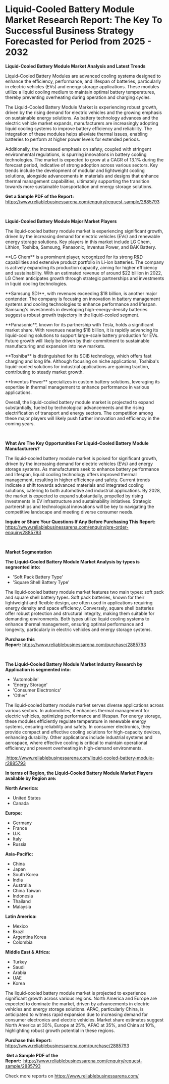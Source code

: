 <p><h1>Liquid-Cooled Battery Module Market Research Report: The Key To Successful Business Strategy Forecasted for Period from 2025 - 2032</h1></p><p><strong>Liquid-Cooled Battery Module Market Analysis and Latest Trends</strong></p>
<p><p>Liquid-Cooled Battery Modules are advanced cooling systems designed to enhance the efficiency, performance, and lifespan of batteries, particularly in electric vehicles (EVs) and energy storage applications. These modules utilize a liquid cooling medium to maintain optimal battery temperatures, thereby preventing overheating during operation and charging cycles.</p><p>The Liquid-Cooled Battery Module Market is experiencing robust growth, driven by the rising demand for electric vehicles and the growing emphasis on sustainable energy solutions. As battery technology advances and the electric vehicle market expands, manufacturers are increasingly adopting liquid cooling systems to improve battery efficiency and reliability. The integration of these modules helps alleviate thermal issues, enabling batteries to perform at higher power levels for extended periods.</p><p>Additionally, the increased emphasis on safety, coupled with stringent environmental regulations, is spurring innovations in battery cooling technologies. The market is expected to grow at a CAGR of 13.1% during the forecast period, indicative of strong adoption across various sectors. Key trends include the development of modular and lightweight cooling solutions, alongside advancements in materials and designs that enhance thermal management capabilities, ultimately supporting the transition towards more sustainable transportation and energy storage solutions.</p></p>
<p><strong>Get a Sample PDF of the Report:&nbsp;</strong> <a href="https://www.reliablebusinessarena.com/enquiry/request-sample/2885793?utm_campaign=2892&utm_medium=2&utm_source=Github&utm_content=ia&utm_term=13032025&utm_id=liquid-cooled-battery-module">https://www.reliablebusinessarena.com/enquiry/request-sample/2885793</a></p>
<p>&nbsp;</p>
<p><strong>Liquid-Cooled Battery Module Major Market Players</strong></p>
<p><p>The liquid-cooled battery module market is experiencing significant growth, driven by the increasing demand for electric vehicles (EVs) and renewable energy storage solutions. Key players in this market include LG Chem, Lithion, Toshiba, Samsung, Panasonic, Inventus Power, and BAK Battery.</p><p>**LG Chem** is a prominent player, recognized for its strong R&D capabilities and extensive product portfolio in Li-ion batteries. The company is actively expanding its production capacity, aiming for higher efficiency and sustainability. With an estimated revenue of around $22 billion in 2022, LG Chem anticipates growth through strategic partnerships and investments in liquid cooling technologies.</p><p>**Samsung SDI**, with revenues exceeding $18 billion, is another major contender. The company is focusing on innovation in battery management systems and cooling technologies to enhance performance and lifespan. Samsung's investments in developing high-energy-density batteries suggest a robust growth trajectory in the liquid-cooled segment.</p><p>**Panasonic**, known for its partnership with Tesla, holds a significant market share. With revenues nearing $18 billion, it is rapidly advancing its liquid-cooling solutions to support large-scale battery production for EVs. Future growth will likely be driven by their commitment to sustainable manufacturing and expansion into new markets.</p><p>**Toshiba** is distinguished for its SCiB technology, which offers fast charging and long life. Although focusing on niche applications, Toshiba's liquid-cooled solutions for industrial applications are gaining traction, contributing to steady market growth.</p><p>**Inventus Power** specializes in custom battery solutions, leveraging its expertise in thermal management to enhance performance in various applications. </p><p>Overall, the liquid-cooled battery module market is projected to expand substantially, fueled by technological advancements and the rising electrification of transport and energy sectors. The competition among these major players will likely push further innovation and efficiency in the coming years.</p></p>
<p>&nbsp;</p>
<p><strong>What Are The Key Opportunities For Liquid-Cooled Battery Module Manufacturers?</strong></p>
<p><p>The liquid-cooled battery module market is poised for significant growth, driven by the increasing demand for electric vehicles (EVs) and energy storage systems. As manufacturers seek to enhance battery performance and lifespan, liquid cooling technology offers improved thermal management, resulting in higher efficiency and safety. Current trends indicate a shift towards advanced materials and integrated cooling solutions, catering to both automotive and industrial applications. By 2028, the market is expected to expand substantially, propelled by rising investments in EV infrastructure and sustainability initiatives. Strategic partnerships and technological innovations will be key to navigating the competitive landscape and meeting diverse consumer needs.</p></p>
<p><strong>Inquire or Share Your Questions If Any Before Purchasing This Report:</strong> <a href="https://www.reliablebusinessarena.com/enquiry/pre-order-enquiry/2885793?utm_campaign=2892&utm_medium=2&utm_source=Github&utm_content=ia&utm_term=13032025&utm_id=liquid-cooled-battery-module">https://www.reliablebusinessarena.com/enquiry/pre-order-enquiry/2885793</a></p>
<p>&nbsp;</p>
<p><strong>Market Segmentation</strong></p>
<p><strong>The Liquid-Cooled Battery Module Market Analysis by types is segmented into:</strong></p>
<p><ul><li>'Soft Pack Battery Type'</li><li>'Square Shell Battery Type'</li></ul></p>
<p><p>The liquid-cooled battery module market features two main types: soft pack and square shell battery types. Soft pack batteries, known for their lightweight and flexible design, are often used in applications requiring energy density and space efficiency. Conversely, square shell batteries offer robust protection and structural integrity, making them suitable for demanding environments. Both types utilize liquid cooling systems to enhance thermal management, ensuring optimal performance and longevity, particularly in electric vehicles and energy storage systems.</p></p>
<p><strong>Purchase this Report:&nbsp;</strong><a href="https://www.reliablebusinessarena.com/purchase/2885793?utm_campaign=2892&utm_medium=2&utm_source=Github&utm_content=ia&utm_term=13032025&utm_id=liquid-cooled-battery-module">https://www.reliablebusinessarena.com/purchase/2885793</a></p>
<p>&nbsp;</p>
<p><strong>The Liquid-Cooled Battery Module Market Industry Research by Application is segmented into:</strong></p>
<p><ul><li>'Automobile'</li><li>'Energy Storage'</li><li>'Consumer Electronics'</li><li>'Other'</li></ul></p>
<p><p>The liquid-cooled battery module market serves diverse applications across various sectors. In automobiles, it enhances thermal management for electric vehicles, optimizing performance and lifespan. For energy storage, these modules efficiently regulate temperature in renewable energy systems, ensuring reliability and safety. In consumer electronics, they provide compact and effective cooling solutions for high-capacity devices, enhancing durability. Other applications include industrial systems and aerospace, where effective cooling is critical to maintain operational efficiency and prevent overheating in high-demand environments.</p></p>
<p><a href="https://www.reliablebusinessarena.com/liquid-cooled-battery-module-r2885793?utm_campaign=2892&utm_medium=2&utm_source=Github&utm_content=ia&utm_term=13032025&utm_id=liquid-cooled-battery-module">&nbsp;https://www.reliablebusinessarena.com/liquid-cooled-battery-module-r2885793</a></p>
<p><strong>In terms of Region, the Liquid-Cooled Battery Module Market Players available by Region are:</strong></p>
<p>
    <p> <strong> North America: </strong>
        <ul>
            <li>United States</li>
            <li>Canada</li>
        </ul>
        </p> 
    <p> <strong> Europe: </strong>
        <ul>
            <li>Germany</li>
            <li>France</li>
            <li>U.K.</li>
            <li>Italy</li>
            <li>Russia</li>
        </ul>
        </p> 
    <p> <strong> Asia-Pacific: </strong>
        <ul>
            <li>China</li>
            <li>Japan</li>
            <li>South Korea</li>
            <li>India</li>
            <li>Australia</li>
            <li>China Taiwan</li>
            <li>Indonesia</li>
            <li>Thailand</li>
            <li>Malaysia</li>
        </ul>
        </p> 
    <p> <strong> Latin America: </strong>
        <ul>
            <li>Mexico</li>
            <li>Brazil</li>
            <li>Argentina Korea</li>
            <li>Colombia</li>
        </ul>
        </p> 
    <p> <strong> Middle East & Africa: </strong>
        <ul>
            <li>Turkey</li>
            <li>Saudi</li>
            <li>Arabia</li>
            <li>UAE</li>
            <li>Korea</li>
        </ul>
    </p>
    </p>
<p><p>The liquid-cooled battery module market is projected to experience significant growth across various regions. North America and Europe are expected to dominate the market, driven by advancements in electric vehicles and energy storage solutions. APAC, particularly China, is anticipated to witness rapid expansion due to increasing demand for consumer electronics and electric vehicles. Market share estimates suggest North America at 30%, Europe at 25%, APAC at 35%, and China at 10%, highlighting robust growth potential in these regions.</p></p>
<p><strong>Purchase this Report: </strong><a href="https://www.reliablebusinessarena.com/purchase/2885793?utm_campaign=2892&utm_medium=2&utm_source=Github&utm_content=ia&utm_term=13032025&utm_id=liquid-cooled-battery-module">https://www.reliablebusinessarena.com/purchase/2885793</a></p>
<p>&nbsp;<strong>Get a Sample PDF of the Report:&nbsp;&nbsp;</strong><a href="https://www.reliablebusinessarena.com/enquiry/request-sample/2885793?utm_campaign=2892&utm_medium=2&utm_source=Github&utm_content=ia&utm_term=13032025&utm_id=liquid-cooled-battery-module">https://www.reliablebusinessarena.com/enquiry/request-sample/2885793</a></p>
<p><strong></strong></p>
<p>Check more reports on <a href="https://www.reliablebusinessarena.com/?utm_campaign=2892&utm_medium=2&utm_source=Github&utm_content=ia&utm_term=13032025&utm_id=liquid-cooled-battery-module">https://www.reliablebusinessarena.com/</a></p>